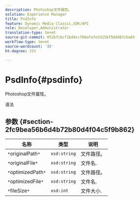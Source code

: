 ```yaml
---
description: Photoshop文件属性。
solution: Experience Manager
title: PsdInfo
feature: Dynamic Media Classic,SDK/API
role: Developer,Administrator
translation-type: tm+mt
source-git-commit: 052bfcbcf1bd4ccf60afa7e3325bf58dd07cba85
workflow-type: tm+mt
source-wordcount: '35'
ht-degree: 31%

---
```



# PsdInfo{#psdinfo}

Photoshop文件属性。

语法

## 参数 {#section-2fc9bea56b6d4b72b80d4f04c5f9b862}

| 名称 | 类型 | 说明 |
|---|---|---|
| `*`originalPath`*` | `xsd:string` | 文件路径。 |
| `*`originalFile`*` | `xsd:string` | 文件名. |
| `*`optimizedPath`*` | `xsd:string` | 文件路径。 |
| `*`optimizedFile`*` | `xsd:string` | 文件名. |
| `*`fileSize`*` | `xsd:int` | 文件大小. |

